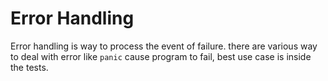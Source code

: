 # Error Handling

Error handling is way to process the event of failure. there are various way to deal with error like `panic` cause program to fail, best use case is inside the tests.

